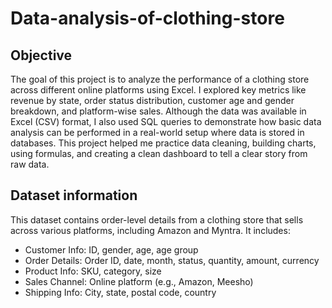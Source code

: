 # Data-analysis-of-clothing-store

## Objective

The goal of this project is to analyze the performance of a clothing store across different online platforms using Excel. I explored key metrics like revenue by state, order status distribution, customer age and gender breakdown, and platform-wise sales. Although the data was available in Excel (CSV) format, I also used SQL queries to demonstrate how basic data analysis can be performed in a real-world setup where data is stored in databases. This project helped me practice data cleaning, building charts, using formulas, and creating a clean dashboard to tell a clear story from raw data.

## Dataset information

This dataset contains order-level details from a clothing store that sells across various platforms, including Amazon and Myntra. It includes:
- Customer Info: ID, gender, age, age group
- Order Details: Order ID, date, month, status, quantity, amount, currency
- Product Info: SKU, category, size
- Sales Channel: Online platform (e.g., Amazon, Meesho)
- Shipping Info: City, state, postal code, country
